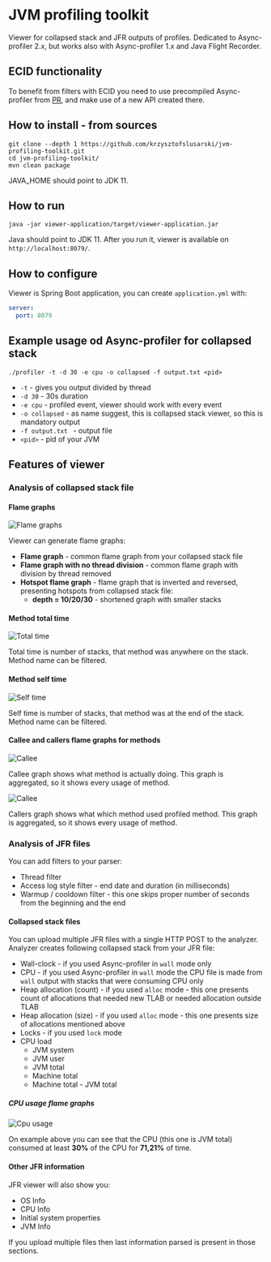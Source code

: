 # JVM profiling toolkit
Viewer for collapsed stack and JFR outputs of profiles. Dedicated to Async-profiler 2.x, but
works also with Async-profiler 1.x and Java Flight Recorder.

## ECID functionality

To benefit from filters with ECID you need to use precompiled Async-profiler from
[PR](https://github.com/jvm-profiling-tools/async-profiler/pull/576), and make use of a new API created there.
## How to install - from sources
```shell script
git clone --depth 1 https://github.com/krzysztofslusarski/jvm-profiling-toolkit.git
cd jvm-profiling-toolkit/
mvn clean package
```

JAVA_HOME should point to JDK 11.

## How to run
`java -jar viewer-application/target/viewer-application.jar`

Java should point to JDK 11. After you run it, viewer is available on `http://localhost:8079/`.

## How to configure
Viewer is Spring Boot application, you can create `application.yml` with:

```yaml
server:
  port: 8079 
```

## Example usage od Async-profiler for collapsed stack
`
./profiler -t -d 30 -e cpu -o collapsed -f output.txt <pid>
`

* `-t` - gives you output divided by thread
* `-d 30` - 30s duration
* `-e cpu` - profiled event, viewer should work with every event
* `-o collapsed` - as name suggest, this is collapsed stack viewer, so this is mandatory output
* `-f output.txt ` - output file
* `<pid>` - pid of your JVM

## Features of viewer
### Analysis of collapsed stack file
#### Flame graphs
![Flame graphs](images/flame-graphs.png)

Viewer can generate flame graphs:
* **Flame graph** - common flame graph from your collapsed stack file
* **Flame graph with no thread division** - common flame graph with division by thread removed
* **Hotspot flame graph** - flame graph that is inverted and reversed, presenting hotspots from collapsed stack file:
  *  **depth = 10/20/30** - shortened graph with smaller stacks

#### Method total time
![Total time](images/total-time.png)

Total time is number of stacks, that method was anywhere on the stack. Method name can be filtered.    

#### Method self time
![Self time](images/self-time.png)

Self time is number of stacks, that method was at the end of the stack. Method name can be filtered.      

#### Callee and callers flame graphs for methods
![Callee](images/callee.png)

Callee graph shows what method is actually doing. This graph is aggregated, so it shows every usage of method.

![Callee](images/callers.png)

Callers graph shows what which method used profiled method. This graph is aggregated, so it shows every usage of method.

### Analysis of JFR files

You can add filters to your parser:
* Thread filter
* Access log style filter - end date and duration (in milliseconds)
* Warmup / cooldown filter - this one skips proper number of seconds from the beginning and the end

#### Collapsed stack files

You can upload multiple JFR files with a single HTTP POST to the analyzer. Analyzer creates following 
collapsed stack from your JFR file:
* Wall-clock - if you used Async-profiler in ```wall``` mode only
* CPU - if you used Async-profiler in ```wall``` mode the CPU file is made from ```wall``` output with 
  stacks that were consuming CPU only
* Heap allocation (count) - if you used ```alloc``` mode - this one presents count of allocations that
  needed new TLAB or needed allocation outside TLAB 
* Heap allocation (size) - if you used ```alloc``` mode - this one presents size of allocations mentioned
  above
* Locks - if you used ```lock``` mode
* CPU load
  * JVM system
  * JVM user
  * JVM total
  * Machine total
  * Machine total - JVM total 

##### CPU usage flame graphs

![Cpu usage](images/cpuusage.png)

On example above you can see that the CPU (this one is JVM total) consumed at least **30%** of the CPU 
for **71,21%** of time.

#### Other JFR information

JFR viewer will also show you:
* OS Info
* CPU Info
* Initial system properties
* JVM Info

If you upload multiple files then last information parsed is present in those sections.
